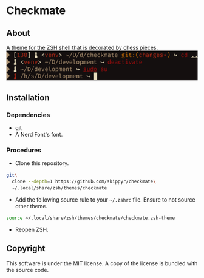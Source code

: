 # Checkmate
## About
A theme for the ZSH shell that is decorated by chess pieces.
![](preview.png)

## Installation
### Dependencies
-   git
-   A Nerd Font's font.

### Procedures
-   Clone this repository.
```bash
git\
  clone --depth=1 https://github.com/skippyr/checkmate\
  ~/.local/share/zsh/themes/checkmate
```

-   Add the following source rule to your `~/.zshrc` file. Ensure to not source
    other theme.

```bash
source ~/.local/share/zsh/themes/checkmate/checkmate.zsh-theme
```

-   Reopen ZSH.

## Copyright
This software is under the MIT license. A copy of the license is bundled with
the source code.
